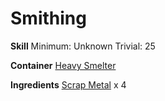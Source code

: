 <!-- TITLE: Metal Hoop -->
<!-- SUBTITLE:  -->
# Smithing
**Skill**
Minimum: Unknown
Trivial: 25

**Container**
[Heavy Smelter](heavy-smelter)

**Ingredients**
[Scrap Metal](scrap-metal) x 4